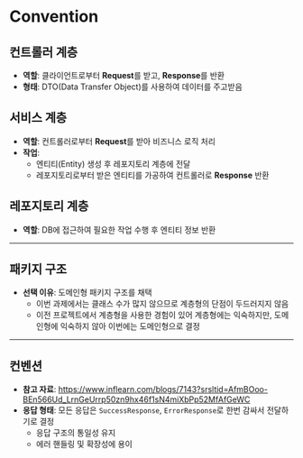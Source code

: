 # Convention

## 컨트롤러 계층
- **역할**: 클라이언트로부터 **Request**를 받고, **Response**를 반환
- **형태**: DTO(Data Transfer Object)를 사용하여 데이터를 주고받음

## 서비스 계층
- **역할**: 컨트롤러로부터 **Request**를 받아 비즈니스 로직 처리
- **작업**:
    - 엔티티(Entity) 생성 후 레포지토리 계층에 전달
    - 레포지토리로부터 받은 엔티티를 가공하여 컨트롤러로 **Response** 반환

## 레포지토리 계층
- **역할**: DB에 접근하여 필요한 작업 수행 후 엔티티 정보 반환

---

## 패키지 구조
- **선택 이유**: 도메인형 패키지 구조를 채택
    - 이번 과제에서는 클래스 수가 많지 않으므로 계층형의 단점이 두드러지지 않음
    - 이전 프로젝트에서 계층형을 사용한 경험이 있어 계층형에는 익숙하지만, 도메인형에 익숙하지 않아 이번에는 도메인형으로 결정

---

## 컨벤션
- **참고 자료**: https://www.inflearn.com/blogs/7143?srsltid=AfmBOoo-BEn566Ud_LrnGeUrrp50zn9hx46f1sN4miXbPp52MfAfGeWC
- **응답 형태**: 모든 응답은 `SuccessResponse`, `ErrorResponse`로 한번 감싸서 전달하기로 결정
    - 응답 구조의 통일성 유지
    - 에러 핸들링 및 확장성에 용이